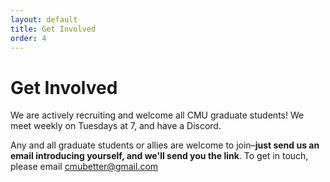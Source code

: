 ```yaml
---
layout: default
title: Get Involved
order: 4
---
```


# Get Involved

We are actively recruiting and welcome all CMU graduate students! 
We meet weekly on Tuesdays at 7, and have a Discord. 

Any and all graduate students or allies are welcome to join–**just send us an email introducing yourself, and we'll send you the link**.
To get in touch, please email [cmubetter@gmail.com](mailto:cmubetter@gmail.com)
